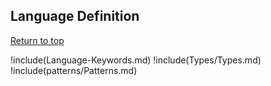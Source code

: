 ## Language Definition

[Return to top](#pattern-programming-language)

!include(Language-Keywords.md)
!include(Types/Types.md)
!include(patterns/Patterns.md)
